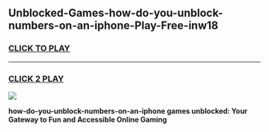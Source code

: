 
## Unblocked-Games-how-do-you-unblock-numbers-on-an-iphone-Play-Free-inw18
<h3>
<a href="https://premium76.site?title=how-do-you-unblock-numbers-on-an-iphone&ref=23A">CLICK TO PLAY</a></h3>
<hr>

<h3>
<a href="https://premium76.site?title=how-do-you-unblock-numbers-on-an-iphone&ref=23A">CLICK 2 PLAY</a>
  
</h3>

<a href="https://premium76.site?title=how-do-you-unblock-numbers-on-an-iphone&ref=23A"><img src="https://clearcache.store/games.png"></a>


**how-do-you-unblock-numbers-on-an-iphone games unblocked: Your Gateway to Fun and Accessible Online Gaming**
